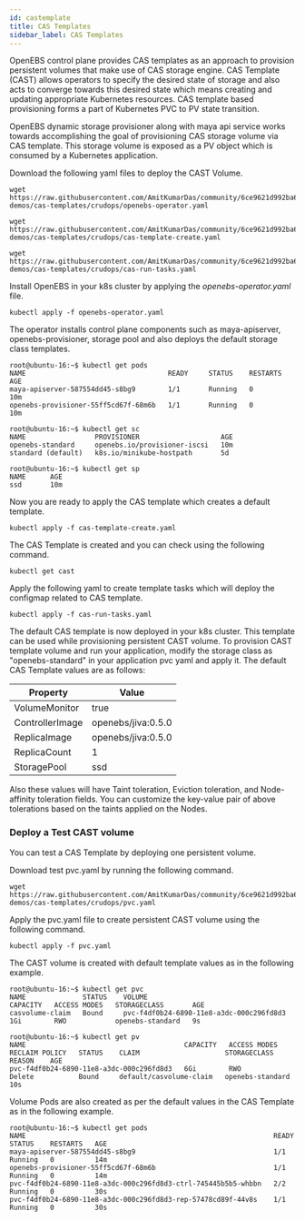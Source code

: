 ```yaml
---
id: castemplate
title: CAS Templates
sidebar_label: CAS Templates
---
```





OpenEBS control plane provides CAS templates as an approach to provision persistent volumes that make use of CAS storage engine. CAS Template (CAST) allows operators to specify the desired state of storage and also acts to converge towards this desired state which means creating and updating appropriate Kubernetes resources. CAS template based provisioning forms a part of Kubernetes PVC to PV state transition.

OpenEBS dynamic storage provisioner along with maya api service works towards accomplishing the goal of provisioning CAS storage volume via CAS template. This storage volume is exposed as a PV object which is consumed by a Kubernetes application.

Download the following yaml files to deploy the CAST Volume.

```
wget https://raw.githubusercontent.com/AmitKumarDas/community/6ce9621d992ba669f9079c59fc4d07498bd523f5/feature-demos/cas-templates/crudops/openebs-operator.yaml
```

```
wget https://raw.githubusercontent.com/AmitKumarDas/community/6ce9621d992ba669f9079c59fc4d07498bd523f5/feature-demos/cas-templates/crudops/cas-template-create.yaml
```

```
wget https://raw.githubusercontent.com/AmitKumarDas/community/6ce9621d992ba669f9079c59fc4d07498bd523f5/feature-demos/cas-templates/crudops/cas-run-tasks.yaml
```

Install OpenEBS in your k8s cluster by applying the *openebs-operator.yaml* file.

```
kubectl apply -f openebs-operator.yaml
```

The operator installs control plane components such as maya-apiserver, openebs-provisioner, storage pool and also deploys the default storage class templates.

```
root@ubuntu-16:~$ kubectl get pods
NAME                                   READY     STATUS    RESTARTS   AGE
maya-apiserver-587554dd45-s8bg9        1/1       Running   0          10m
openebs-provisioner-55ff5cd67f-68m6b   1/1       Running   0          10m
```

```
root@ubuntu-16:~$ kubectl get sc
NAME                 PROVISIONER                    AGE
openebs-standard     openebs.io/provisioner-iscsi   10m
standard (default)   k8s.io/minikube-hostpath       5d
```

```
root@ubuntu-16:~$ kubectl get sp
NAME      AGE
ssd       10m
```

Now you are ready to apply the CAS template which creates a default template.

```
kubectl apply -f cas-template-create.yaml
```

The CAS Template is created and you can check using the following command.

```
kubectl get cast
```

Apply the following yaml to create template tasks which will deploy the configmap related to CAS template.

```
kubectl apply -f cas-run-tasks.yaml
```

The default CAS template is now deployed in your k8s cluster. This template can be used while provisioning persistent CAST volume. To provision CAST template volume and run your application, modify the storage class as "openebs-standard" in your application pvc yaml and apply it. The default CAS Template values are as follows:

| Property        | Value              |
| --------------- | ------------------ |
| VolumeMonitor   | true               |
| ControllerImage | openebs/jiva:0.5.0 |
| ReplicaImage    | openebs/jiva:0.5.0 |
| ReplicaCount    | 1                  |
| StoragePool     | ssd                |

Also these values will have Taint toleration, Eviction toleration, and Node-affinity toleration fields. You can customize the key-value pair of above tolerations based on the taints applied on the Nodes. 

### Deploy a Test CAST volume

You can test a CAS Template by deploying one persistent volume.

Download test pvc.yaml by running the following command.

```
wget https://raw.githubusercontent.com/AmitKumarDas/community/6ce9621d992ba669f9079c59fc4d07498bd523f5/feature-demos/cas-templates/crudops/pvc.yaml
```

Apply the pvc.yaml file to create persistent CAST volume using the following command.

```
kubectl apply -f pvc.yaml
```

The CAST volume is created with default template values as in the following example.

```
root@ubuntu-16:~$ kubectl get pvc
NAME              STATUS    VOLUME                                     CAPACITY   ACCESS MODES   STORAGECLASS       AGE
casvolume-claim   Bound     pvc-f4df0b24-6890-11e8-a3dc-000c296fd8d3   1Gi        RWO            openebs-standard   9s

root@ubuntu-16:~$ kubectl get pv
NAME                                       CAPACITY   ACCESS MODES   RECLAIM POLICY   STATUS    CLAIM                     STORAGECLASS       REASON    AGE
pvc-f4df0b24-6890-11e8-a3dc-000c296fd8d3   6Gi        RWO            Delete           Bound     default/casvolume-claim   openebs-standard             10s
```



Volume Pods are also created as per the default values in the CAS Template as in the following example.

```
root@ubuntu-16:~$ kubectl get pods
NAME                                                             READY     STATUS    RESTARTS   AGE
maya-apiserver-587554dd45-s8bg9                                  1/1       Running   0          14m
openebs-provisioner-55ff5cd67f-68m6b                             1/1       Running   0          14m
pvc-f4df0b24-6890-11e8-a3dc-000c296fd8d3-ctrl-745445b5b5-whbbn   2/2       Running   0          30s
pvc-f4df0b24-6890-11e8-a3dc-000c296fd8d3-rep-57478cd89f-44v8s    1/1       Running   0          30s
```



<!-- Hotjar Tracking Code for https://docs.openebs.io -->
<script>
   (function(h,o,t,j,a,r){
       h.hj=h.hj||function(){(h.hj.q=h.hj.q||[]).push(arguments)};
       h._hjSettings={hjid:785693,hjsv:6};
       a=o.getElementsByTagName('head')[0];
       r=o.createElement('script');r.async=1;
       r.src=t+h._hjSettings.hjid+j+h._hjSettings.hjsv;
       a.appendChild(r);
   })(window,document,'https://static.hotjar.com/c/hotjar-','.js?sv=');
</script>

<!-- Global site tag (gtag.js) - Google Analytics -->
<script async src="https://www.googletagmanager.com/gtag/js?id=UA-92076314-12"></script>
<script>
  window.dataLayer = window.dataLayer || [];
  function gtag(){dataLayer.push(arguments);}
  gtag('js', new Date());

  gtag('config', 'UA-92076314-12');
</script>
